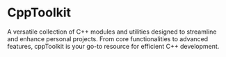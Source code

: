 # CppToolkit
A versatile collection of C++ modules and utilities designed to streamline and enhance personal projects. From core functionalities to advanced features, cppToolkit is your go-to resource for efficient C++ development.
